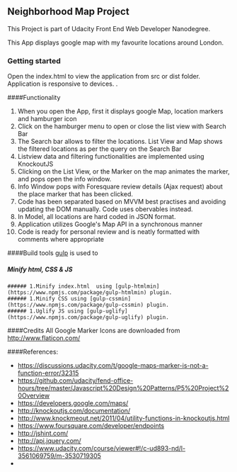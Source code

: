 ## Neighborhood Map Project

This Project is part of Udacity Front End Web Developer Nanodegree.

This App displays google map with my favourite locations around London.

### Getting started
Open the index.html to view the application from src or dist folder.
Application is responsive to devices.
.

####Functionality

1. When you open the App, first it displays google Map, location markers and hamburger icon
1. Click on the hamburger menu to open or close the list view with Search Bar
1. The Search bar allows to filter the locations. List View and Map shows the filtered locations as per the query on the Search Bar
1. Listview data and filtering functionalities are implemented using KnockoutJS
1. Clicking on the List View, or the Marker on the map  animates the marker, and pops open the info window.
1. Info Window pops with Foresquare review details (Ajax request) about the place marker that has been clicked.
1. Code has been separated based on MVVM best practises and avoiding updating the DOM manually. Code uses obervables instead.
1. In Model, all locations are hard coded in JSON format.
1. Application utilizes Google's Map API in a synchronous manner
1. Code is ready for personal review and is neatly formatted with comments where appropriate

####Build tools
[gulp](http://gulpjs.com/) is used to 

##### Minify html, CSS & JS
	###### 1.Minify index.html  using [gulp-htmlmin](https://www.npmjs.com/package/gulp-htmlmin) plugin.
	###### 1.Minify CSS using [gulp-cssmin](https://www.npmjs.com/package/gulp-cssmin) plugin.
	###### 1.Uglify JS using [gulp-uglify](https://www.npmjs.com/package/gulp-uglify) plugin.

####Credits
All Google Marker Icons are downloaded from http://www.flaticon.com/

####References:
* https://discussions.udacity.com/t/google-maps-marker-is-not-a-function-error/32315
* https://github.com/udacity/fend-office-hours/tree/master/Javascript%20Design%20Patterns/P5%20Project%20Overview
* https://developers.google.com/maps/
* http://knockoutjs.com/documentation/
* http://www.knockmeout.net/2011/04/utility-functions-in-knockoutjs.html
* https://www.foursquare.com/developer/endpoints
* http://jshint.com/
* http://api.jquery.com/
* https://www.udacity.com/course/viewer#!/c-ud893-nd/l-3561069759/m-3530719305
*